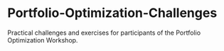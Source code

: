 # Portfolio-Optimization-Challenges
Practical challenges and exercises for participants of the Portfolio Optimization Workshop.
